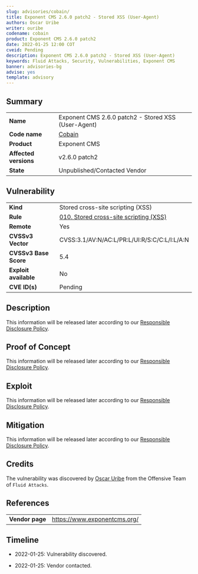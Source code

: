 ```yaml
---
slug: advisories/cobain/
title: Exponent CMS 2.6.0 patch2 - Stored XSS (User-Agent)
authors: Oscar Uribe
writer: ouribe
codename: cobain
product: Exponent CMS 2.6.0 patch2
date: 2022-01-25 12:00 COT
cveid: Pending
description: Exponent CMS 2.6.0 patch2 - Stored XSS (User-Agent)
keywords: Fluid Attacks, Security, Vulnerabilities, Exponent CMS
banner: advisories-bg
advise: yes
template: advisory
---
```


## Summary

|                             |                                                          |
|-----------------------------|----------------------------------------------------------|
| **Name**                    | Exponent CMS 2.6.0 patch2 - Stored XSS (User-Agent)      |
| **Code name**               | [Cobain](https://en.wikipedia.org/wiki/Kurt_Cobain)      |
| **Product**                 | Exponent CMS                                             |
| **Affected versions**       | v2.6.0 patch2                                            |
| **State**                   | Unpublished/Contacted Vendor                             |

## Vulnerability

|                       |                                                                  |
|-----------------------|------------------------------------------------------------------|
| **Kind**              | Stored cross-site scripting (XSS)                                |
| **Rule**              | [010. Stored cross-site scripting (XSS)](https://docs.fluidattacks.com/criteria/vulnerabilities/010)   |
| **Remote**            | Yes                                                              |
| **CVSSv3 Vector**     | CVSS:3.1/AV:N/AC:L/PR:L/UI:R/S:C/C:L/I:L/A:N                     |
| **CVSSv3 Base Score** | 5.4                                                              |
| **Exploit available** | No                                                               |
| **CVE ID(s)**         | Pending                                                          |

## Description

This information will be released later according to our
[Responsible Disclosure Policy](https://fluidattacks.com/advisories/policy/).

## Proof of Concept

This information will be released later according to our
[Responsible Disclosure Policy](https://fluidattacks.com/advisories/policy/).

## Exploit

This information will be released later according to our
[Responsible Disclosure Policy](https://fluidattacks.com/advisories/policy/).

## Mitigation

This information will be released later according to our
[Responsible Disclosure Policy](https://fluidattacks.com/advisories/policy/).

## Credits

The vulnerability was discovered by [Oscar
Uribe](https://co.linkedin.com/in/oscar-uribe-londo%C3%B1o-0b6534155) from the Offensive
Team of  `Fluid Attacks`.

## References

|                     |                                                                 |
|---------------------|-----------------------------------------------------------------|
| **Vendor page**     | <https://www.exponentcms.org/>                                  |

## Timeline

- 2022-01-25: Vulnerability discovered.

- 2022-01-25: Vendor contacted.

